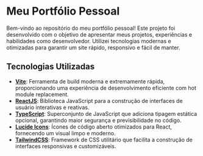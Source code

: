 # Meu Portfólio Pessoal

Bem-vindo ao repositório do meu portfólio pessoal! Este projeto foi desenvolvido com o objetivo de apresentar meus projetos, experiências e habilidades como desenvolvedor. Utilizei tecnologias modernas e otimizadas para garantir um site rápido, responsivo e fácil de manter.

## Tecnologias Utilizadas

- **[Vite](https://vitejs.dev/)**: Ferramenta de build moderna e extremamente rápida, proporcionando uma experiência de desenvolvimento eficiente com hot module replacement.
- **[ReactJS](https://react.dev/)**: Biblioteca JavaScript para a construção de interfaces de usuário interativas e reativas.
- **[TypeScript](https://www.typescriptlang.org/)**: Superconjunto de JavaScript que adiciona tipagem estática opcional, garantindo maior segurança e previsibilidade no código.
- **[Lucide Icons](https://lucide.dev/)**: Ícones de código aberto otimizados para React, fornecendo um visual limpo e moderno.
- **[TailwindCSS](https://tailwindcss.com/)**: Framework de CSS utilitário que facilita a construção de interfaces responsivas e customizáveis.
